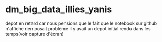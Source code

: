 # dm_big_data_illies_yanis

depot en retard car nous pensions que le fait que le notebook sur github n'affiche rien posait problème il y avait un depot initial rendu dans les temps(voir capture d'écran)
